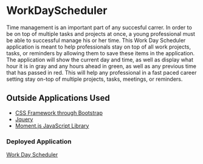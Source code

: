 # WorkDayScheduler

Time management is an important part of any succesful carrer. In order to be on top of multiple tasks and projects at once, a young professional must be able to successful manage his or her time. This Work Day Scheduler application is meant to help professionals stay on top of all work projects, tasks, or reminders by allowing them to save these items in the application. The application will show the current day and time, as well as display what hour it is in gray and any hours ahead in green, as well as any previous time that has passed in red. This will help any professional in a fast paced career setting stay on-top of multiple projects, tasks, meetings, or reminders. 

## Outside Applications Used

- [CSS Framework through Bootstrap](www.getbootstrap.com)
- [Jquery](https://jquery.com/)
- [Moment.js JavaScript Library](https://momentjs.com/)

### Deployed Application

[Work Day Scheduler](https://clf9008.github.io/WorkDayScheduler/)


